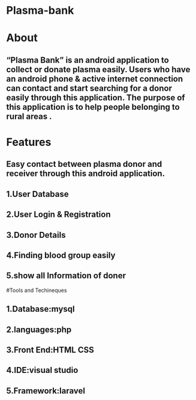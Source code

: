 # Plasma-bank

# About
## “Plasma Bank” is an android application to collect or donate plasma easily. Users who have an android phone & active internet connection can contact and start searching for a donor easily through this application. The purpose of this application is to help people belonging to rural areas .

# Features
## Easy contact between plasma donor and receiver through this android application.
## 1.User Database
## 2.User Login & Registration
## 3.Donor Details
## 4.Finding blood group easily
## 5.show all Information of doner

#Tools and Techineques
 ## 1.Database:mysql
 ## 2.languages:php
 ## 3.Front End:HTML CSS
 ## 4.IDE:visual studio
 ## 5.Framework:laravel
